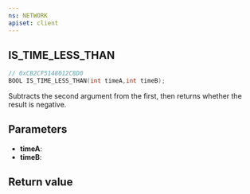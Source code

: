 ```yaml
---
ns: NETWORK
apiset: client
---
```

## IS_TIME_LESS_THAN

```c
// 0xCB2CF5148012C8D0
BOOL IS_TIME_LESS_THAN(int timeA,int timeB);
```

Subtracts the second argument from the first, then returns whether the result is negative.

## Parameters
* **timeA**:
* **timeB**:

## Return value